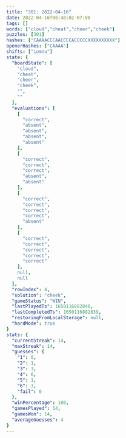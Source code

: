 ```yaml
---
title: "301: 2022-04-16"
date: 2022-04-16T06:48:02-07:00
tags: []
words: ["cloud","cheat","cheer","cheek"]
puzzles: [301]
hashes: ["CAAAACCCAACCCCACCCCCXXXXXXXXXX"]
openerHashes: ["CAAAA"]
shifts: ["iomnu"]
state: {
  "boardState": [
    "cloud",
    "cheat",
    "cheer",
    "cheek",
    "",
    ""
  ],
  "evaluations": [
    [
      "correct",
      "absent",
      "absent",
      "absent",
      "absent"
    ],
    [
      "correct",
      "correct",
      "correct",
      "absent",
      "absent"
    ],
    [
      "correct",
      "correct",
      "correct",
      "correct",
      "absent"
    ],
    [
      "correct",
      "correct",
      "correct",
      "correct",
      "correct"
    ],
    null,
    null
  ],
  "rowIndex": 4,
  "solution": "cheek",
  "gameStatus": "WIN",
  "lastPlayedTs": 1650116882840,
  "lastCompletedTs": 1650116882839,
  "restoringFromLocalStorage": null,
  "hardMode": true
}
stats: {
  "currentStreak": 14,
  "maxStreak": 14,
  "guesses": {
    "1": 0,
    "2": 1,
    "3": 3,
    "4": 6,
    "5": 1,
    "6": 3,
    "fail": 0
  },
  "winPercentage": 100,
  "gamesPlayed": 14,
  "gamesWon": 14,
  "averageGuesses": 4
}
---
```


<!-- more -->

